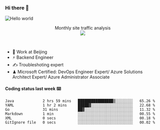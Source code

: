 ### Hi there 👋

<img src="https://raw.githubusercontent.com/sagar-viradiya/sagar-viradiya/master/resources/banner.png" alt="Hello world">
<p align="center"> 
 Monthly site traffic analysis <br/>
  <img src="https://profile-counter.glitch.me/youszoe/count.svg" />
</p>
<br/>

- 🍻 Work at Beijing 
- ⚡ Backend Engineer
- ✍️ Troubleshoting expert
- ♟  Microsoft Certified: DevOps Engineer Expert/ Azure Solutions Architect Expert/ Azure Administrator Associate

#### Coding status last week ⌨️

<!--START_SECTION:waka-->

```text
Java             2 hrs 59 mins   ████████████████▒░░░░░░░░   65.26 %
YAML             1 hr 2 mins     █████▓░░░░░░░░░░░░░░░░░░░   22.68 %
Go               31 mins         ██▓░░░░░░░░░░░░░░░░░░░░░░   11.32 %
Markdown         1 min           ░░░░░░░░░░░░░░░░░░░░░░░░░   00.55 %
XML              0 secs          ░░░░░░░░░░░░░░░░░░░░░░░░░   00.18 %
GitIgnore file   0 secs          ░░░░░░░░░░░░░░░░░░░░░░░░░   00.02 %
```

<!--END_SECTION:waka-->

<br/>
<center><img src="http://ghchart.rshah.org/409ba5/yousazoe" alt="" /></center>


